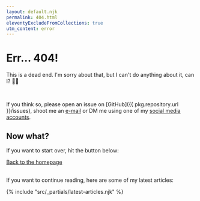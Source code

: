 ```yaml
---
layout: default.njk
permalink: 404.html
eleventyExcludeFromCollections: true
utm_content: error
---
```


<meta name="robots" content="noindex nofollow" data-helmet="robots"/>

# Err&hellip; 404!

<p class="lead">This is a dead end. I'm sorry about that, but I can't do anything about it, can I? 🤷‍♂</p> ️

If you think so, please open an issue on [GitHub]({{ pkg.repository.url }}/issues), shoot me an [e-mail](#pgp) or DM me using one of my [social media accounts](#social-media).

## Now what?

If you want to start over, hit the button below:

<a class="button" href="{{ '/' | url }}?utm_content={{ utm_content }}">Back to the homepage</a><br/><br/>

If you want to continue reading, here are some of my latest articles:

{% include "src/_partials/latest-articles.njk" %}

